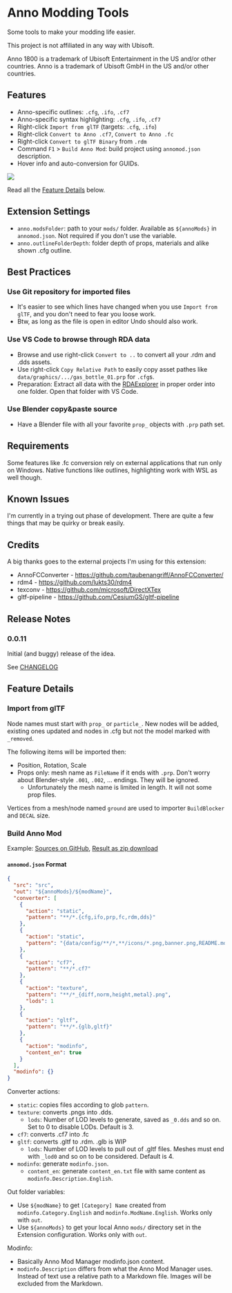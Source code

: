 # Anno Modding Tools

Some tools to make your modding life easier.

This project is not affiliated in any way with Ubisoft.

Anno 1800 is a trademark of Ubisoft Entertainment in the US and/or other countries. Anno is a trademark of Ubisoft GmbH in the US and/or other countries.

## Features

- Anno-specific outlines: `.cfg`, `.ifo`, `.cf7`
- Anno-specific syntax highlighting: `.cfg`, `.ifo`, `.cf7`
- Right-click `Import from glTF` (targets: `.cfg`, `.ifo`)
- Right-click `Convert to Anno .cf7`, `Convert to Anno .fc`
- Right-click `Convert to glTF Binary` from `.rdm`
- Command `F1` > `Build Anno Mod`: build project using `annomod.json` description.
- Hover info and auto-conversion for GUIDs.

![](./doc/quickintro.gif)

Read all the [Feature Details](#feature-details) below.

## Extension Settings

* `anno.modsFolder`: path to your `mods/` folder. Available as `${annoMods}` in `annomod.json`. Not required if you don't use the variable.
* `anno.outlineFolderDepth`: folder depth of props, materials and alike shown .cfg outline.

## Best Practices

### Use Git repository for imported files

- It's easier to see which lines have changed when you use `Import from glTF`, and you don't need to fear you loose work.
- Btw, as long as the file is open in editor Undo should also work.

### Use VS Code to browse through RDA data

- Browse and use right-click `Convert to ..` to convert all your .rdm and .dds assets.
- Use right-click `Copy Relative Path` to easily copy asset pathes like `data/graphics/.../gas_bottle_01.prp` for `.cfg`s.
- Preparation: Extract all data with the [RDAExplorer](https://github.com/lysannschlegel/RDAExplorer) in proper order into one folder. Open that folder with VS Code.

### Use Blender copy&paste source

- Have a Blender file with all your favorite `prop_` objects with `.prp` path set.

## Requirements

Some features like .fc conversion rely on external applications that run only on Windows.
Native functions like outlines, highlighting work with WSL as well though.

## Known Issues

I'm currently in a trying out phase of development.
There are quite a few things that may be quirky or break easily.

## Credits

A big thanks goes to the external projects I'm using for this extension:

- AnnoFCConverter - https://github.com/taubenangriff/AnnoFCConverter/
- rdm4 - https://github.com/lukts30/rdm4
- texconv - https://github.com/microsoft/DirectXTex
- gltf-pipeline - https://github.com/CesiumGS/gltf-pipeline

## Release Notes

### 0.0.11

Initial (and buggy) release of the idea.

See [CHANGELOG](./CHANGELOG.md)

## Feature Details


### Import from glTF

Node names must start with `prop_` or `particle_`. New nodes will be added, existing ones updated and nodes in .cfg but not the model marked with `_removed`.

The following items will be imported then:
- Position, Rotation, Scale
- Props only: mesh name as `FileName` if it ends with `.prp`. Don't worry about Blender-style `.001`, `.002`, ... endings. They will be ignored.
  - Unfortunately the mesh name is limited in length. It will not some prop files.

Vertices from a mesh/node named `ground` are used to importer `BuildBlocker` and `DECAL` size.

### Build Anno Mod

Example: [Sources on GitHub](https://github.com/jakobharder/anno-1800-jakobs-mods/tree/devel/vscode-anno-modding-tools), [Result as zip download](https://github.com/jakobharder/anno-1800-jakobs-mods/releases)

#### `annomod.json` Format

```json
{
  "src": "src",
  "out": "${annoMods}/${modName}",  
  "converter": [
    {
      "action": "static",
      "pattern": "**/*.{cfg,ifo,prp,fc,rdm,dds}"
    },
    {
      "action": "static",
      "pattern": "{data/config/**/*,**/icons/*.png,banner.png,README.md}"
    },
    {
      "action": "cf7",
      "pattern": "**/*.cf7"
    },
    {
      "action": "texture",
      "pattern": "**/*_{diff,norm,height,metal}.png",
      "lods": 1
    },
    {
      "action": "gltf",
      "pattern": "**/*.{glb,gltf}"
    },
    {
      "action": "modinfo",
      "content_en": true
    }
  ],
  "modinfo": {}
} 
```

Converter actions:

- `static`: copies files according to glob `pattern`.
- `texture`: converts .pngs into .dds.
  - `lods`: Number of LOD levels to generate, saved as `_0.dds` and so on. Set to 0 to disable LODs. Default is 3.
- `cf7`: converts .cf7 into .fc
- `gltf`: converts .gltf to .rdm. .glb is WIP
  - `lods`: Number of LOD levels to pull out of .gltf files. Meshes must end with `_lod0` and so on to be considered. Default is 4.
- `modinfo`: generate `modinfo.json`.
  - `content_en`: generate `content_en.txt` file with same content as `modinfo.Description.English`.

Out folder variables:

- Use `${modName}` to get `[Category] Name` created from `modinfo.Category.English` and `modinfo.ModName.English`. Works only with `out`.
- Use `${annoMods}` to get your local Anno `mods/` directory set in the Extension configuration. Works only with `out`.

Modinfo:

- Basically Anno Mod Manager modinfo.json content.
- `modinfo.Description` differs from what the Anno Mod Manager uses. Instead of text use a relative path to a Markdown file. Images will be excluded from the Markdown.
